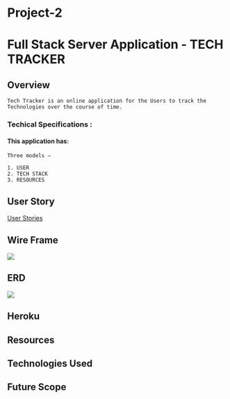 # Project-2

# Full Stack Server Application - TECH TRACKER

## Overview 

    Tech Tracker is an online application for the Users to track the Technologies over the course of time. 
### Techical Specifications :

#### This application has:

```
Three models – 

1. USER
2. TECH STACK
3. RESOURCES

```

## User Story

[User Stories](https://trello.com/b/41xafAg3/project-2-tech-tracker)

## Wire Frame

![](https://i.imgur.com/AKYvW7F.jpg)

## ERD

![](https://i.imgur.com/ua1RI7O.jpg)

## Heroku 

## Resources

## Technologies Used

## Future Scope 




